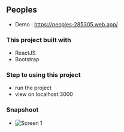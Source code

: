 ## Peoples
- Demo : https://peoples-285305.web.app/

### This project built with
- ReactJS
- Bootstrap

### Step to using this project

- run the project
- view on localhost:3000

### Snapshoot
- ![Screen 1](https://github.com/inact25/peoples/blob/master/src/snap1.png?raw=true)
